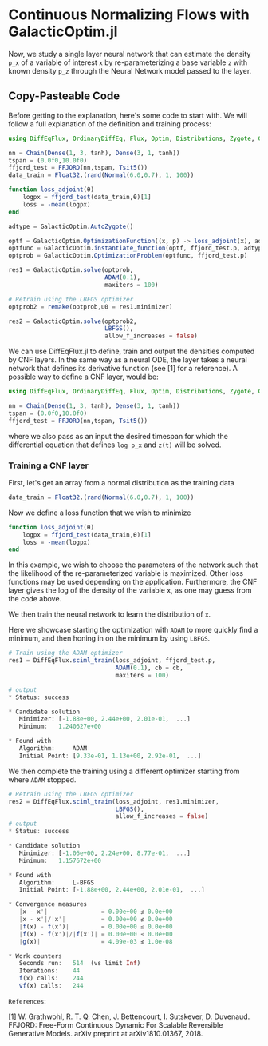 # Continuous Normalizing Flows with GalacticOptim.jl

Now, we study a single layer neural network that can estimate the density `p_x` of a variable of interest `x` by re-parameterizing a base variable `z` with known density `p_z` through the Neural Network model passed to the layer.

## Copy-Pasteable Code

Before getting to the explanation, here's some code to start with. We will
follow a full explanation of the definition and training process:

```julia
using DiffEqFlux, OrdinaryDiffEq, Flux, Optim, Distributions, Zygote, GalacticOptim

nn = Chain(Dense(1, 3, tanh), Dense(3, 1, tanh))
tspan = (0.0f0,10.0f0)
ffjord_test = FFJORD(nn,tspan, Tsit5())
data_train = Float32.(rand(Normal(6.0,0.7), 1, 100))

function loss_adjoint(θ)
    logpx = ffjord_test(data_train,θ)[1]
    loss = -mean(logpx)
end

adtype = GalacticOptim.AutoZygote()

optf = GalacticOptim.OptimizationFunction((x, p) -> loss_adjoint(x), adtype)
optfunc = GalacticOptim.instantiate_function(optf, ffjord_test.p, adtype, nothing)
optprob = GalacticOptim.OptimizationProblem(optfunc, ffjord_test.p)

res1 = GalacticOptim.solve(optprob,
                           ADAM(0.1),
                           maxiters = 100)

# Retrain using the LBFGS optimizer
optprob2 = remake(optprob,u0 = res1.minimizer)

res2 = GalacticOptim.solve(optprob2,
                           LBFGS(),
                           allow_f_increases = false)
```

We can use DiffEqFlux.jl to define, train and output the densities computed by CNF layers. In the same way as a neural ODE, the layer takes a neural network that defines its derivative function (see [1] for a reference). A possible way to define a CNF layer, would be:

```julia
using DiffEqFlux, OrdinaryDiffEq, Flux, Optim, Distributions, Zygote, GalacticOptim

nn = Chain(Dense(1, 3, tanh), Dense(3, 1, tanh))
tspan = (0.0f0,10.0f0)
ffjord_test = FFJORD(nn,tspan, Tsit5())
```

where we also pass as an input the desired timespan for which the differential equation that defines `log p_x` and `z(t)` will be solved.

### Training a CNF layer

First, let's get an array from a normal distribution as the training data

```julia
data_train = Float32.(rand(Normal(6.0,0.7), 1, 100))
```

Now we define a loss function that we wish to minimize

```julia
function loss_adjoint(θ)
    logpx = ffjord_test(data_train,θ)[1]
    loss = -mean(logpx)
end
```

In this example, we wish to choose the parameters of the network such that the likelihood of the re-parameterized variable is maximized. Other loss functions may be used depending on the application. Furthermore, the CNF layer gives the log of the density of the variable x, as one may guess from the code above.

We then train the neural network to learn the distribution of `x`.

Here we showcase starting the optimization with `ADAM` to more quickly find a minimum, and then honing in on the minimum by using `LBFGS`.

```julia
# Train using the ADAM optimizer
res1 = DiffEqFlux.sciml_train(loss_adjoint, ffjord_test.p,
                              ADAM(0.1), cb = cb,
                              maxiters = 100)

# output
* Status: success

* Candidate solution
   Minimizer: [-1.88e+00, 2.44e+00, 2.01e-01,  ...]
   Minimum:   1.240627e+00

* Found with
   Algorithm:     ADAM
   Initial Point: [9.33e-01, 1.13e+00, 2.92e-01,  ...]

```

We then complete the training using a different optimizer starting from where `ADAM` stopped.

```julia
# Retrain using the LBFGS optimizer
res2 = DiffEqFlux.sciml_train(loss_adjoint, res1.minimizer,
                              LBFGS(),
                              allow_f_increases = false)
# output
* Status: success

* Candidate solution
   Minimizer: [-1.06e+00, 2.24e+00, 8.77e-01,  ...]
   Minimum:   1.157672e+00

* Found with
   Algorithm:     L-BFGS
   Initial Point: [-1.88e+00, 2.44e+00, 2.01e-01,  ...]

* Convergence measures
   |x - x'|               = 0.00e+00 ≰ 0.0e+00
   |x - x'|/|x'|          = 0.00e+00 ≰ 0.0e+00
   |f(x) - f(x')|         = 0.00e+00 ≤ 0.0e+00
   |f(x) - f(x')|/|f(x')| = 0.00e+00 ≤ 0.0e+00
   |g(x)|                 = 4.09e-03 ≰ 1.0e-08

* Work counters
   Seconds run:   514  (vs limit Inf)
   Iterations:    44
   f(x) calls:    244
   ∇f(x) calls:   244
```

`References`:

[1] W. Grathwohl, R. T. Q. Chen, J. Bettencourt, I. Sutskever, D. Duvenaud. FFJORD: Free-Form Continuous Dynamic For Scalable Reversible Generative Models. arXiv preprint at arXiv1810.01367, 2018.
